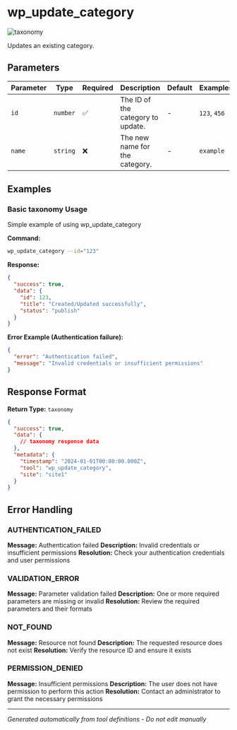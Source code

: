 # wp_update_category

![taxonomy](https://img.shields.io/badge/category-taxonomy-lightgrey)

Updates an existing category.

## Parameters

| Parameter | Type     | Required | Description                       | Default | Examples     |
| --------- | -------- | -------- | --------------------------------- | ------- | ------------ |
| `id`      | `number` | ✅       | The ID of the category to update. | -       | `123`, `456` |
| `name`    | `string` | ❌       | The new name for the category.    | -       | `example`    |

## Examples

### Basic taxonomy Usage

Simple example of using wp_update_category

**Command:**

```bash
wp_update_category --id="123"
```

**Response:**

```json
{
  "success": true,
  "data": {
    "id": 123,
    "title": "Created/Updated successfully",
    "status": "publish"
  }
}
```

**Error Example (Authentication failure):**

```json
{
  "error": "Authentication failed",
  "message": "Invalid credentials or insufficient permissions"
}
```

## Response Format

**Return Type:** `taxonomy`

```json
{
  "success": true,
  "data": {
    // taxonomy response data
  },
  "metadata": {
    "timestamp": "2024-01-01T00:00:00.000Z",
    "tool": "wp_update_category",
    "site": "site1"
  }
}
```

## Error Handling

### AUTHENTICATION_FAILED

**Message:** Authentication failed **Description:** Invalid credentials or insufficient permissions **Resolution:**
Check your authentication credentials and user permissions

### VALIDATION_ERROR

**Message:** Parameter validation failed **Description:** One or more required parameters are missing or invalid
**Resolution:** Review the required parameters and their formats

### NOT_FOUND

**Message:** Resource not found **Description:** The requested resource does not exist **Resolution:** Verify the
resource ID and ensure it exists

### PERMISSION_DENIED

**Message:** Insufficient permissions **Description:** The user does not have permission to perform this action
**Resolution:** Contact an administrator to grant the necessary permissions

---

_Generated automatically from tool definitions - Do not edit manually_
